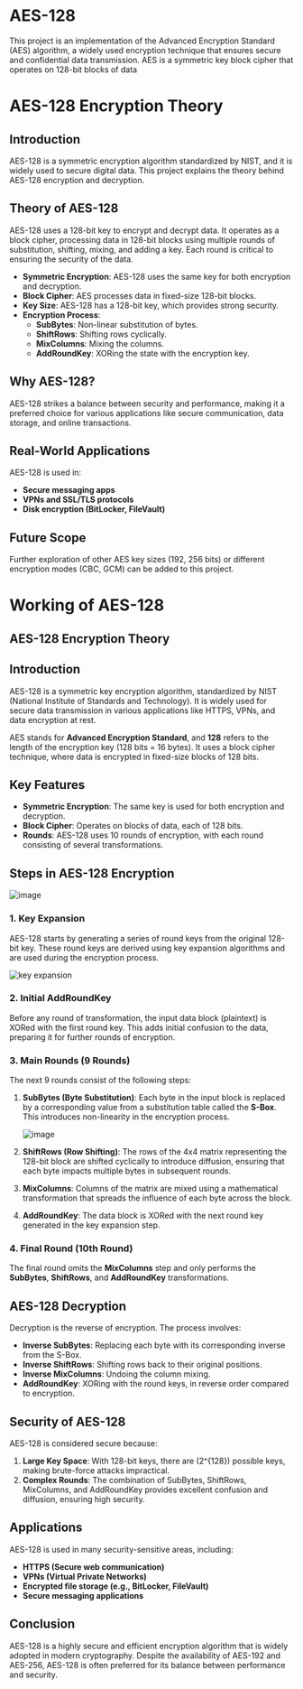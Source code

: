 # AES-128
This project is an implementation of the Advanced Encryption Standard (AES) algorithm, a widely used encryption technique that ensures secure and confidential data transmission. AES is a symmetric key block cipher that operates on 128-bit blocks of data
# AES-128 Encryption Theory

## Introduction
AES-128 is a symmetric encryption algorithm standardized by NIST, and it is widely used to secure digital data. This project explains the theory behind AES-128 encryption and decryption.

## Theory of AES-128
AES-128 uses a 128-bit key to encrypt and decrypt data. It operates as a block cipher, processing data in 128-bit blocks using multiple rounds of substitution, shifting, mixing, and adding a key. Each round is critical to ensuring the security of the data.

- **Symmetric Encryption**: AES-128 uses the same key for both encryption and decryption.
- **Block Cipher**: AES processes data in fixed-size 128-bit blocks.
- **Key Size**: AES-128 has a 128-bit key, which provides strong security.
- **Encryption Process**:
  - **SubBytes**: Non-linear substitution of bytes.
  - **ShiftRows**: Shifting rows cyclically.
  - **MixColumns**: Mixing the columns.
  - **AddRoundKey**: XORing the state with the encryption key.

## Why AES-128?
AES-128 strikes a balance between security and performance, making it a preferred choice for various applications like secure communication, data storage, and online transactions.

## Real-World Applications
AES-128 is used in:
- **Secure messaging apps**
- **VPNs and SSL/TLS protocols**
- **Disk encryption (BitLocker, FileVault)**

## Future Scope
Further exploration of other AES key sizes (192, 256 bits) or different encryption modes (CBC, GCM) can be added to this project.
# Working of AES-128
## AES-128 Encryption Theory

## Introduction
AES-128 is a symmetric key encryption algorithm, standardized by NIST (National Institute of Standards and Technology). It is widely used for secure data transmission in various applications like HTTPS, VPNs, and data encryption at rest.

AES stands for **Advanced Encryption Standard**, and **128** refers to the length of the encryption key (128 bits = 16 bytes). It uses a block cipher technique, where data is encrypted in fixed-size blocks of 128 bits.

## Key Features
- **Symmetric Encryption**: The same key is used for both encryption and decryption.
- **Block Cipher**: Operates on blocks of data, each of 128 bits.
- **Rounds**: AES-128 uses 10 rounds of encryption, with each round consisting of several transformations.

## Steps in AES-128 Encryption

![image](https://github.com/user-attachments/assets/583bab2b-24ec-4fcc-8a9f-9cae1d2c2c02)[](url)
### 1. Key Expansion
AES-128 starts by generating a series of round keys from the original 128-bit key. These round keys are derived using key expansion algorithms and are used during the encryption process.

![key expansion](https://github.com/user-attachments/assets/498c4feb-84de-40b4-8ed4-10e37c52f2ac)[](url)

### 2. Initial AddRoundKey
Before any round of transformation, the input data block (plaintext) is XORed with the first round key. This adds initial confusion to the data, preparing it for further rounds of encryption.

### 3. Main Rounds (9 Rounds)
The next 9 rounds consist of the following steps:

1. **SubBytes (Byte Substitution)**: Each byte in the input block is replaced by a corresponding value from a substitution table called the **S-Box**. This introduces non-linearity in the encryption process.
   
   ![image](https://github.com/user-attachments/assets/16317950-2267-431f-9204-ab27f79edcc4)[](url)
2. **ShiftRows (Row Shifting)**: The rows of the 4x4 matrix representing the 128-bit block are shifted cyclically to introduce diffusion, ensuring that each byte impacts multiple bytes in subsequent rounds.
3. **MixColumns**: Columns of the matrix are mixed using a mathematical transformation that spreads the influence of each byte across the block.
4. **AddRoundKey**: The data block is XORed with the next round key generated in the key expansion step.

### 4. Final Round (10th Round)
The final round omits the **MixColumns** step and only performs the **SubBytes**, **ShiftRows**, and **AddRoundKey** transformations.

## AES-128 Decryption
Decryption is the reverse of encryption. The process involves:
- **Inverse SubBytes**: Replacing each byte with its corresponding inverse from the S-Box.
- **Inverse ShiftRows**: Shifting rows back to their original positions.
- **Inverse MixColumns**: Undoing the column mixing.
- **AddRoundKey**: XORing with the round keys, in reverse order compared to encryption.

## Security of AES-128
AES-128 is considered secure because:
1. **Large Key Space**: With 128-bit keys, there are \(2^{128}\) possible keys, making brute-force attacks impractical.
2. **Complex Rounds**: The combination of SubBytes, ShiftRows, MixColumns, and AddRoundKey provides excellent confusion and diffusion, ensuring high security.

## Applications
AES-128 is used in many security-sensitive areas, including:
- **HTTPS (Secure web communication)**
- **VPNs (Virtual Private Networks)**
- **Encrypted file storage (e.g., BitLocker, FileVault)**
- **Secure messaging applications**

## Conclusion
AES-128 is a highly secure and efficient encryption algorithm that is widely adopted in modern cryptography. Despite the availability of AES-192 and AES-256, AES-128 is often preferred for its balance between performance and security.


